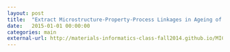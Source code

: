 ```yaml
---
layout: post
title:  "Extract Microstructure-Property-Process Linkages in Ageing of Al6061 Aluminium Alloy"
date:   2015-01-01 00:00:00
categories: main
external-url: http://materials-informatics-class-fall2014.github.io/MIC-Al6061-NIST-project/
---
```

